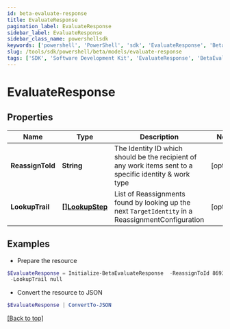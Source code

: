 ```yaml
---
id: beta-evaluate-response
title: EvaluateResponse
pagination_label: EvaluateResponse
sidebar_label: EvaluateResponse
sidebar_class_name: powershellsdk
keywords: ['powershell', 'PowerShell', 'sdk', 'EvaluateResponse', 'BetaEvaluateResponse'] 
slug: /tools/sdk/powershell/beta/models/evaluate-response
tags: ['SDK', 'Software Development Kit', 'EvaluateResponse', 'BetaEvaluateResponse']
---
```



# EvaluateResponse

## Properties

Name | Type | Description | Notes
------------ | ------------- | ------------- | -------------
**ReassignToId** | **String** | The Identity ID which should be the recipient of any work items sent to a specific identity & work type | [optional] 
**LookupTrail** | [**[]LookupStep**](lookup-step) | List of Reassignments found by looking up the next `TargetIdentity` in a ReassignmentConfiguration | [optional] 

## Examples

- Prepare the resource
```powershell
$EvaluateResponse = Initialize-BetaEvaluateResponse  -ReassignToId 869320b6b6f34a169b6178b1a865e66f `
 -LookupTrail null
```

- Convert the resource to JSON
```powershell
$EvaluateResponse | ConvertTo-JSON
```


[[Back to top]](#) 

